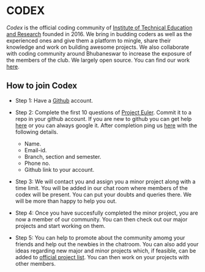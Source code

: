 # CODEX
*Codex* is the official coding community of [Institute of Technical Education and Research](http://www.soa.ac.in/iter)
founded in 2016. We bring in budding coders as well as the experienced ones and give them a platform to mingle, share their knowledge and work on building awesome projects. We also collaborate with coding community around Bhubaneswar to increase the exposure of the members of the club. We largely open source. You can find our work [here](https://github.com/codex-iter).

## How to join Codex

* Step 1: Have a [Github](https://github.com/) account.

* Step 2: Complete the first 10 questions of [Project Euler](https://projecteuler.net/archives). Commit it to a repo in your github account. If you are new to github you can get help [here](https://help.github.com/) or you can always google it. After completion ping us [here](https://t.me/codexinit) with the following details.

	- Name.
	- Email-id.
	- Branch, section and semester. 
	- Phone no.
	- Github link to your account.

* Step 3: We will contact you and assign you a minor project along with a time limit. You will be added in our chat room where members of the codex will be present. You can put your doubts and queries there. We will be more than happy to help you out.

* Step 4: Once you have succesfully completed the minor project, you are now a member of our community. You can then check out our major projects and start working on them.

* Step 5: You can help to promote about the community amomg your friends and help out the newbies in the chatroom. You can also add your ideas regarding new major and minor projects which, if feasible, can be added to [official project list](https://github.com/codex-iter/Official-Project-List). You can then work on your projects with other members. 

